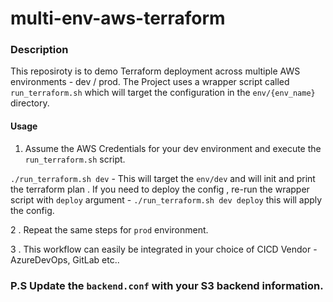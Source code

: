 # multi-env-aws-terraform

### Description
This reposiroty is to demo Terraform deployment across multiple AWS environments - dev / prod. 
The Project uses a wrapper script called `run_terraform.sh` which will target the configuration in the `env/{env_name}` directory.
#### Usage
1. Assume the AWS Credentials for your dev environment and execute the `run_terraform.sh` script.

`./run_terraform.sh dev` - This will target the `env/dev` and will init and print the terraform plan . If you need to deploy the config , re-run the wrapper script with `deploy` argument - `./run_terraform.sh dev deploy` this will apply the config.


2 . Repeat the same steps for `prod` environment.


3 . This workflow can easily be integrated in your choice of CICD Vendor - AzureDevOps, GitLab etc..


### P.S Update the `backend.conf` with your S3 backend information.